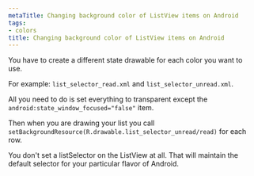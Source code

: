 ```yaml
---
metaTitle: Changing background color of ListView items on Android
tags:
- colors
title: Changing background color of ListView items on Android
---
```


You have to create a different state drawable for each color you want to use. 


For example: `list_selector_read.xml` and `list_selector_unread.xml`. 


All you need to do is set everything to transparent except the `android:state_window_focused="false"` item. 


Then when you are drawing your list you call `setBackgroundResource(R.drawable.list_selector_unread/read)` for each row. 


You don't set a listSelector on the ListView at all. That will maintain the default selector for your particular flavor of Android.

